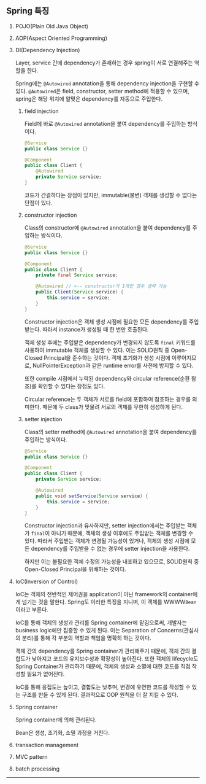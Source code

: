## Spring 특징

1.  POJO(Plain Old Java Object)

2.  AOP(Aspect Oriented Programming)

3.  DI(Dependency Injection)

    Layer, service 간에 dependency가 존재하는 경우 spring이 서로 연결해주는 역할을 한다.

    Spring에는 `@Autowired` annotation을 통해 dependency injection을 구현할 수 있다. `@Autowired`은 field, constructor, setter method에 적용할 수 있으며, spring은 해당 위치에 알맞은 dependency를 자동으로 주입한다.

    1.  field injection

        Field에 바로 `@Autowired` annotation을 붙여 dependency를 주입하는 방식이다.

        ```java
        @Service
        public class Service {}

        @Component
        public class Client {
            @Autowired
            private Service service;
        }
        ```

        코드가 간결하다는 장점이 있지만, immutable(불변) 객체를 생성할 수 없다는 단점이 있다.

    2.  constructor injection

        Class의 constructor에 `@Autowired` annotation을 붙여 dependency를 주입하는 방식이다.

        ```java
        @Service
        public class Service {}

        @Component
        public class Client {
            private final Service service;

            @Autowired // <-- constructor가 1개인 경우 생략 가능
            public Client(Service service) {
                this.service = service;
            }
        }
        ```

        Constructor injection은 객체 생성 시점에 필요한 모든 dependency를 주입받는다. 따라서 instance가 생성될 때 한 번만 호출된다.

        객체 생성 후에는 주입받은 dependency가 변경되지 않도록 `final` 키워드를 사용하여 immutable 객체를 생성할 수 있다. 이는 SOLID원칙 중 Open-Closed Principal을 준수하는 것이다. 객체 초기화가 생성 시점에 이루어지므로, NullPointerException과 같은 runtime error를 사전에 방지할 수 있다.

        또한 compile 시점에서 누락된 dependency와 circular reference(순환 참조)를 확인할 수 있다는 장점도 있다.

        Circular reference는 두 객체가 서로를 field에 포함하여 참조하는 경우를 의미한다. 때문에 두 class가 맞물려 서로의 객체를 무한히 생성하게 된다.

    3.  setter injection

        Class의 setter method에 `@Autowired` annotation을 붙여 dependency를 주입하는 방식이다.

        ```java
        @Service
        public class Service {}

        @Component
        public class Client {
            private Service service;

            @Autowired
            public void setService(Service service) {
                this.service = service;
            }
        }
        ```

        Constructor injection과 유사하지만, setter injection에서는 주입받는 객체가 `final`이 아니기 때문에, 객체의 생성 이후에도 주입받는 객체를 변경할 수 있다. 따라서 주입받는 객체가 변경될 가능성이 있거나, 객체의 생성 시점에 모든 dependency를 주입받을 수 없는 경우에 setter injection을 사용한다.

        하지만 이는 불필요한 객체 수정의 가능성을 내포하고 있으므로, SOLID원칙 중 Open-Closed Principal을 위배하는 것이다.

4.  IoC(Inversion of Control)

    IoC는 객체의 전반적인 제어권을 application이 아닌 framework의 container에게 넘기는 것을 말한다. Spring도 이러한 특징을 지니며, 이 객체를 WWWW`Bean`이라고 부른다.

    IoC를 통해 객체의 생성과 관리를 Spring container에 맡김으로써, 개발자는 business logic에만 집중할 수 있게 된다. 이는 Separation of Concerns(관심사의 분리)를 통해 각 부분의 역할과 책임을 명확히 하는 것이다.

    객체 간의 dependency를 Spring container가 관리해주기 때문에, 객체 간의 결합도가 낮아지고 코드의 유지보수성과 확장성이 높아진다. 또한 객체의 lifecycle도 Spring Container가 관리하기 때문에, 객체의 생성과 소멸에 대한 코드를 직접 작성할 필요가 없어진다.

    IoC를 통해 응집도는 높이고, 결합도는 낮추며, 변경에 유연한 코드를 작성할 수 있는 구조를 만들 수 있게 된다. 결과적으로 OOP 원칙을 더 잘 지킬 수 있다.

5.  Spring container

    Spring container에 의해 관리된다.

    Bean은 생성, 초기화, 소멸 과정을 거친다.

6.  transaction management

7.  MVC pattern

8.  batch processing

---
